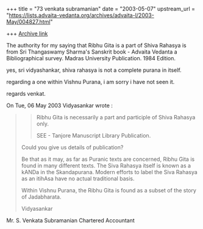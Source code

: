 +++
title = "73 venkata subramanian"
date = "2003-05-07"
upstream_url = "https://lists.advaita-vedanta.org/archives/advaita-l/2003-May/004827.html"

+++
[Archive link](https://lists.advaita-vedanta.org/archives/advaita-l/2003-May/004827.html)

  The authority for my saying that Ribhu Gita is a part of Shiva
Rahasya is from Sri Thangaswamy Sharma's Sanskrit book - Advaita
Vedanta a Bibliographical survey. Madras University Publication.
1984 Edition.

  yes, sri vidyashankar, shiva rahasya is not a complete purana in
itself.

  regarding a one within Vishnu Purana, i am sorry i have not seen
it.

regards
venkat.



On Tue, 06 May 2003 Vidyasankar wrote :
> >Ribhu Gita is necessarily a part and participle of Shiva
>Rahasya
> >only.
> >
> >SEE - Tanjore Manuscript Library Publication.
> >
>
>Could you give us details of publication?
>
>Be that as it may, as far as Puranic texts are concerned, Ribhu
>Gita is
>found in many different texts. The Siva Rahasya itself is known
>as a kANDa
>in the Skandapurana. Modern efforts to label the Siva Rahasya as
>an itihAsa
>have no actual traditional basis.
>
>Within Vishnu Purana, the Ribhu Gita is found as a subset of the
>story of
>Jadabharata.
>
>Vidyasankar


Mr. S. Venkata Subramanian
        Chartered Accountant

